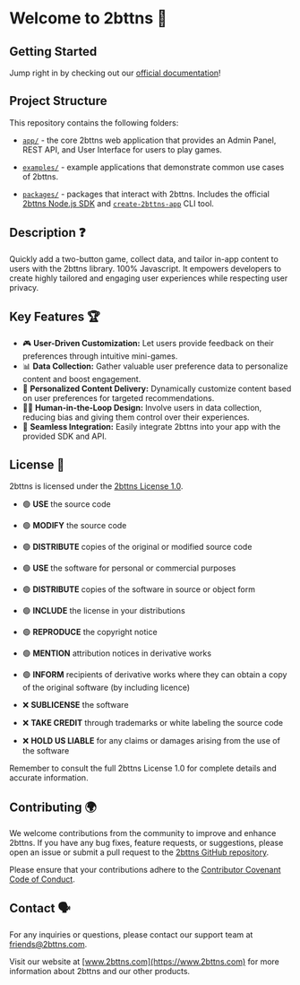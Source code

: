 # Welcome to 2bttns 👋

## Getting Started
Jump right in by checking out our [official documentation](https://www.docs.2bttns.com/)!

## Project Structure
This repository contains the following folders:

- [`app/`](https://github.com/2bttns/2bttns/tree/main/app) - the core 2bttns web application that provides an Admin Panel, REST API, and User Interface for users to play games.

- [`examples/`](https://github.com/2bttns/2bttns/tree/main/examples) - example applications that demonstrate common use cases of 2bttns.

- [`packages/`](https://github.com/2bttns/2bttns/tree/main/packages) - packages that interact with 2bttns. Includes the official [2bttns Node.js SDK](https://github.com/2bttns/2bttns/tree/main/packages/2bttns-sdk) and [`create-2bttns-app`](https://github.com/2bttns/2bttns/tree/main/packages/create-2bttns-app) CLI tool.

## Description ❓
Quickly add a two-button game, collect data, and tailor in-app content to users with the 2bttns library. 100% Javascript. It empowers developers to create highly tailored and engaging user experiences while respecting user privacy.

## Key Features 🏆
- 🎮 **User-Driven Customization:** Let users provide feedback on their preferences through intuitive mini-games.
- 📊 **Data Collection:** Gather valuable user preference data to personalize content and boost engagement.
- 🎯 **Personalized Content Delivery:** Dynamically customize content based on user preferences for targeted recommendations.
- 🙋‍♂️ **Human-in-the-Loop Design:** Involve users in data collection, reducing bias and giving them control over their experiences.
- 🤝 **Seamless Integration:** Easily integrate 2bttns into your app with the provided SDK and API.

## License 👔
2bttns is licensed under the [2bttns License 1.0](./profile/2bttns_LICENSE.md).

- 🟢 **USE** the source code
- 🟢 **MODIFY** the source code
- 🟢 **DISTRIBUTE** copies of the original or modified source code
- 🟢 **USE** the software for personal or commercial purposes
- 🟢 **DISTRIBUTE** copies of the software in source or object form
- 🟢 **INCLUDE** the license in your distributions
- 🟢 **REPRODUCE** the copyright notice
- 🟢 **MENTION** attribution notices in derivative works
- 🟢 **INFORM** recipients of derivative works where they can obtain a copy of the original software (by including licence)

- ❌ **SUBLICENSE** the software
- ❌ **TAKE CREDIT** through trademarks or white labeling the source code
- ❌ **HOLD US LIABLE** for any claims or damages arising from the use of the software

Remember to consult the full 2bttns License 1.0 for complete details and accurate information.

## Contributing 🌍
We welcome contributions from the community to improve and enhance 2bttns. If you have any bug fixes, feature requests, or suggestions, please open an issue or submit a pull request to the [2bttns GitHub repository](https://github.com/2bttns/2bttns).

Please ensure that your contributions adhere to the [Contributor Covenant Code of Conduct](./profile/CODE_OF_CONDUCT.md).

## Contact 🗣️
For any inquiries or questions, please contact our support team at friends@2bttns.com.

Visit our website at [www.2bttns.com](https://www.2bttns.com) for more information about 2bttns and our other products.
